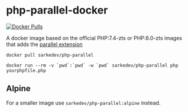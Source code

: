 # php-parallel-docker

[![Docker Pulls](https://img.shields.io/docker/pulls/sarkedev/php-parallel)](https://hub.docker.com/r/sarkedev/php-parallel)

A docker image based on the official PHP:7.4-zts or PHP:8.0-zts images that adds the [parallel extension](https://github.com/krakjoe/parallel)

```
docker pull sarkedev/php-parallel
```

```
docker run --rm -v `pwd`:`pwd` -w `pwd` sarkedev/php-parallel php yourphpfile.php
```

## Alpine

For a smaller image use `sarkedev/php-parallel:alpine` instead.
